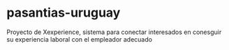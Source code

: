 # pasantias-uruguay
Proyecto de Xexperience, sistema para conectar interesados en conesguir su experiencia laboral con el empleador adecuado


